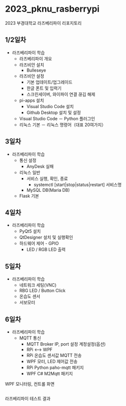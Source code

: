 # 2023_pknu_rasberrypi
2023 부경대학교 라즈베리파이 리포지토리

## 1/2일차
- 라즈베리파이 학습
	- 라즈베리파이 개요
	- 라즈비안 설치
		- Bulleseye
	- 라즈비안 설정
		- 기본 업데이트/업그레이드
		- 한글 폰트 및 입력기
		- 스크린세이버, 와이파이 연결 끊김 해제
	- pi-apps 설치
		- Visual Studio Code 설치
		- Github Desktop 설치 및 설정
	- Visual Studio Code
		－ Python 플러그인
	- 리눅스 기본
		－ 리눅스 명령어（대표 20여가지）
	
## 3일차
- 라즈베리파이 학습
	- 통신 설정
		- AnyDesk 실패
	- 리눅스 일반
		- 서비스 실행, 확인, 종료
			- systemctl [start|stop|status|restart] 서비스명
		- MySQL DB(Maria DB)
	- Flask 기본

## 4일차
- 라즈베리파이 학습
	- PyQt5 설치
	- QtDesigner 설치 및 실행확인
	- 하드웨어 제어 - GPIO
		- LED / RGB LED 출력

## 5일차
- 라즈베리파이 학습
	- 네트워크 세팅(VNC)
	- RBG LED / Button Click
	- 온습도 센서
	- 서보모터

## 6일차
- 라즈베리파이 학습
	- MQTT 통신
		- MQTT Broker IP, port 설정 계정설정(옵션)
		- RPi <--> WPF
		- RPi 온습도 센서값 MQTT 전송
		- WPF 모터, LED 제어값 전송
		- RPi Python paho-mqtt 패키지
		- WPF C# M2Mqtt 패키지

WPF 모니터링, 컨트롤 화면

<img src=''>

라즈베리파이 테스트 결과

<img src=''>